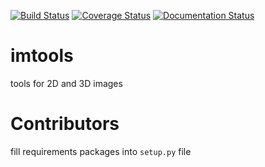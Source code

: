 [![Build Status](https://travis-ci.org/mjirik/imtools.svg?branch=master)](https://travis-ci.org/mjirik/imtools)
[![Coverage Status](https://coveralls.io/repos/mjirik/imtools/badge.svg?branch=master&service=github)](https://coveralls.io/github/mjirik/imtools?branch=master)
[![Documentation Status](https://readthedocs.org/projects/imtools/badge/?version=latest)](http://imtools.readthedocs.org/en/latest/?badge=latest)
                

# imtools
tools for 2D and 3D images 


# Contributors

fill requirements packages into `setup.py` file